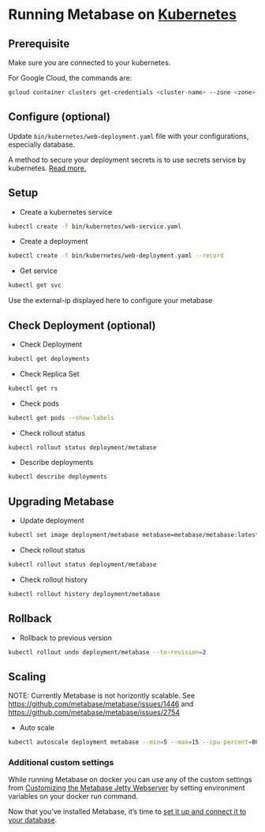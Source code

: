 # Running Metabase on [Kubernetes](https://kubernetes.io/)

## Prerequisite

Make sure you are connected to your kubernetes.

For Google Cloud, the commands are:

``` bash
gcloud container clusters get-credentials <cluster-name> --zone <zone> --project <project-id>
```

## Configure (optional)

Update `bin/kubernetes/web-deployment.yaml` file with your configurations, especially database.

A method to secure your deployment secrets is to use secrets service by kubernetes. [Read more.](https://kubernetes.io/docs/user-guide/secrets/)

## Setup

- Create a kubernetes service

``` bash
kubectl create -f bin/kubernetes/web-service.yaml
```

- Create a deployment

``` bash
kubectl create -f bin/kubernetes/web-deployment.yaml --record
```

- Get service

``` bash
kubectl get svc
```

Use the external-ip displayed here to configure your metabase


## Check Deployment (optional)

- Check Deployment

``` bash
kubectl get deployments
```

- Check Replica Set

``` bash
kubectl get rs
```

- Check pods

``` bash
kubectl get pods --show-labels
```

- Check rollout status

``` bash
kubectl rollout status deployment/metabase
```

- Describe deployments

``` bash
kubectl describe deployments
```

## Upgrading Metabase

- Update deployment

``` bash
kubectl set image deployment/metabase metabase=metabase/metabase:latest
```

- Check rollout status

``` bash
kubectl rollout status deployment/metabase
```

- Check rollout history

``` bash
kubectl rollout history deployment/metabase
```

## Rollback

- Rollback to previous version

``` bash
kubectl rollout undo deployment/metabase --to-revision=2
```

## Scaling
NOTE: Currently Metabase is not horizontly scalable. See https://github.com/metabase/metabase/issues/1446 and https://github.com/metabase/metabase/issues/2754

- Auto scale

``` bash
kubectl autoscale deployment metabase --min=5 --max=15 --cpu-percent=80
```

### Additional custom settings

While running Metabase on docker you can use any of the custom settings from [Customizing the Metabase Jetty Webserver](./start.md#customizing-the-metabase-jetty-webserver) by setting environment variables on your docker run command.

Now that you’ve installed Metabase, it’s time to [set it up and connect it to your database](../setting-up-metabase.md).
